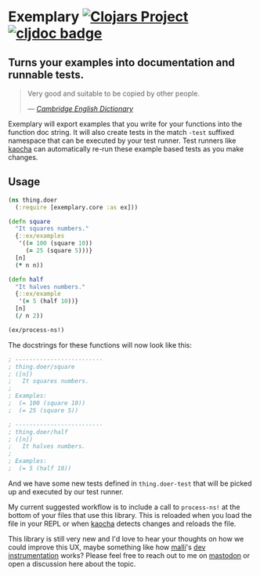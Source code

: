 # Exemplary [![Clojars Project](https://img.shields.io/clojars/v/uk.me.oli/exemplary.svg)](https://clojars.org/uk.me.oli/exemplary) [![cljdoc badge](https://cljdoc.org/badge/uk.me.oli/exemplary)](https://cljdoc.org/d/uk.me.oli/exemplary)

## Turns your examples into documentation and runnable tests.

> Very good and suitable to be copied by other people.
>
> &mdash; <cite>[Cambridge English Dictionary][dict-def]</cite>

Exemplary will export examples that you write for your functions into the function doc string. It will also create tests in the match `-test` suffixed namespace that can be executed by your test runner. Test runners like [kaocha][] can automatically re-run these example based tests as you make changes.

## Usage

```clojure
(ns thing.doer
  (:require [exemplary.core :as ex]))

(defn square
  "It squares numbers."
  {::ex/examples
   '((= 100 (square 10))
     (= 25 (square 5)))}
  [n]
  (* n n))

(defn half
  "It halves numbers."
  {::ex/example
   '(= 5 (half 10))}
  [n]
  (/ n 2))

(ex/process-ns!)
```

The docstrings for these functions will now look like this:

```clojure
; -------------------------
; thing.doer/square
; ([n])
;   It squares numbers.
;
; Examples:
;  (= 100 (square 10))
;  (= 25 (square 5))

; -------------------------
; thing.doer/half
; ([n])
;   It halves numbers.
;
; Examples:
;  (= 5 (half 10))
```

And we have some new tests defined in `thing.doer-test` that will be picked up and executed by our test runner.

My current suggested workflow is to include a call to `process-ns!` at the bottom of your files that use this library. This is reloaded when you load the file in your REPL or when [kaocha][] detects changes and reloads the file.

This library is still very new and I'd love to hear your thoughts on how we could improve this UX, maybe something like how [malli][]'s [dev instrumentation][malli-dev-inst] works? Please feel free to reach out to me on [mastodon][] or open a discussion here about the topic.

[dict-def]: https://dictionary.cambridge.org/dictionary/english/exemplary
[kaocha]: https://github.com/lambdaisland/kaocha
[malli-dev-inst]: https://github.com/metosin/malli/blob/master/docs/function-schemas.md#development-instrumentation
[malli]: https://github.com/metosin/malli
[mastodon]: https://mastodon.social/@Olical

